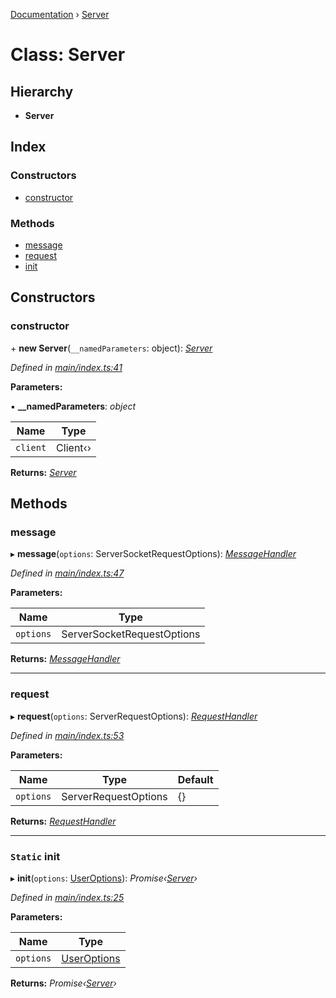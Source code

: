 [Documentation](../README.md) › [Server](server.md)

# Class: Server

## Hierarchy

* **Server**

## Index

### Constructors

* [constructor](server.md#constructor)

### Methods

* [message](server.md#message)
* [request](server.md#request)
* [init](server.md#static-init)

## Constructors

###  constructor

\+ **new Server**(`__namedParameters`: object): *[Server](server.md)*

*Defined in [main/index.ts:41](https://github.com/badbatch/graphql-box/blob/c4347cf/packages/server/src/main/index.ts#L41)*

**Parameters:**

▪ **__namedParameters**: *object*

Name | Type |
------ | ------ |
`client` | Client‹› |

**Returns:** *[Server](server.md)*

## Methods

###  message

▸ **message**(`options`: ServerSocketRequestOptions): *[MessageHandler](../README.md#messagehandler)*

*Defined in [main/index.ts:47](https://github.com/badbatch/graphql-box/blob/c4347cf/packages/server/src/main/index.ts#L47)*

**Parameters:**

Name | Type |
------ | ------ |
`options` | ServerSocketRequestOptions |

**Returns:** *[MessageHandler](../README.md#messagehandler)*

___

###  request

▸ **request**(`options`: ServerRequestOptions): *[RequestHandler](../README.md#requesthandler)*

*Defined in [main/index.ts:53](https://github.com/badbatch/graphql-box/blob/c4347cf/packages/server/src/main/index.ts#L53)*

**Parameters:**

Name | Type | Default |
------ | ------ | ------ |
`options` | ServerRequestOptions | {} |

**Returns:** *[RequestHandler](../README.md#requesthandler)*

___

### `Static` init

▸ **init**(`options`: [UserOptions](../interfaces/useroptions.md)): *Promise‹[Server](server.md)›*

*Defined in [main/index.ts:25](https://github.com/badbatch/graphql-box/blob/c4347cf/packages/server/src/main/index.ts#L25)*

**Parameters:**

Name | Type |
------ | ------ |
`options` | [UserOptions](../interfaces/useroptions.md) |

**Returns:** *Promise‹[Server](server.md)›*
